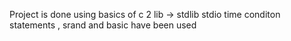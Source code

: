 Project is done using basics of c 
2 lib -> stdlib stdio time 
conditon statements , srand and basic have been used 
